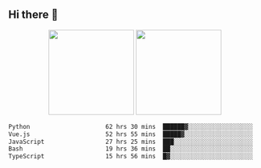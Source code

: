 ## Hi there 👋
<div align="center">
<span>  </span>
<img height="170px" src="https://github-readme-stats.vercel.app/api?username=bigQY&show_icons=true&count_private==true&v=3" /><span>        </span><img height="170px" src="https://github-readme-stats.vercel.app/api/top-langs/?username=bigQY&layout=compact&langs_count=8&hide=html&v=3" />
<span>  </span>
</div>
<div align="center">

<!--START_SECTION:waka-->

```txt
Python                     62 hrs 30 mins  ██████▓░░░░░░░░░░░░░░░░░░   26.19 %
Vue.js                     52 hrs 55 mins  █████▓░░░░░░░░░░░░░░░░░░░   22.17 %
JavaScript                 27 hrs 25 mins  ███░░░░░░░░░░░░░░░░░░░░░░   11.49 %
Bash                       19 hrs 36 mins  ██░░░░░░░░░░░░░░░░░░░░░░░   08.21 %
TypeScript                 15 hrs 56 mins  █▓░░░░░░░░░░░░░░░░░░░░░░░   06.68 %
```

<!--END_SECTION:waka-->
</div>
